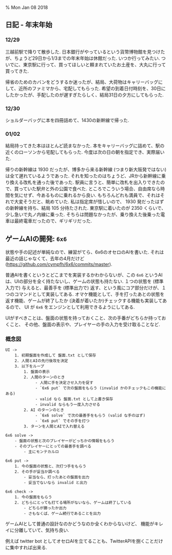 % Mon Jan 08 2018

## 日記  - 年末年始

### 12/29
三越前駅で降りて散歩した.
日本銀行がやっているという貨幣博物館を見つけたが、ちょうど29日から1/3までの年末年始は休館だった.
いつか行ってみたい.
ついでに、東京駅に行って、買ってほしいと頼まれていたお土産を、大丸に行って買ってきた.

帰省のためのカバンをどうするか迷ったが、結局、大荷物はキャリーバッグにして、近所のファミマから、宅配してもらった.
希望の到着日付時刻を、30日にしたかったが、手配したのが遅すぎたらしく、結局31日の夕方にしてもらった.

### 12/30
ショルダーバッグに本を四冊詰めて、1430の新幹線で帰った.

### 01/02
結局持ってきた本はほとんど読まなかった.
本をキャリーバッグに詰めて、駅の近くのローソンから宅配してもらった.
今度は次の日の朝を指定でき、実際届いた.

帰りの新幹線は 1930 だったが、博多から来る新幹線 (つまり新大阪発ではない) は全て遅れているようであった.
それを知ったのはちょうど、JRから新幹線に乗り換える改札を通った後であった.
駅員に言うと、簡単に改札を出入りできたので、買っていた駅弁と外の公園で食べた.
ところでこういう場合、自由席なら時間を気にせず、今あるものに乗れるから良い.
もちろんどれも満員で、それはそれで大変そうだと、眺めていた.
私は指定席が惜しいので、 1930 発だったはずの新幹線を持ち、結局 105 分待たされた.
東京駅に着いたのが 2350 くらいで、少し急いで丸ノ内線に乗った.
そちらは問題なかったが、乗り換えた後乗った電車は最終電車だったので、ギリギリだった.

## ゲームAIの開発: `6x6`

状態や手の記述が単純なので、練習がてら、6x6のオセロのAIを書いた.
それは最近の話じゃなくて、去年の4月だけど (https://github.com/cympfh/6x6/commits/master).

普通AIを書くというとどこまでを実装するかわからないが、この `6x6` というAIは、UIの部分を全く持たないし、ゲームの状態も持たない.
１つの状態を (標準入力で) 与えると、最善手を (標準出力で) 返す、という風にコア部分だけが、１つのコマンドとして実装してある.
オマケ機能として、手を打ったあとの状態を返す機能、ゲームが終了したか (決着が着いたか)チェックする機能も実装してあるので、
UI が `6x6` をエンジンとして利用できるようにしてある.

UIがすべきことは、盤面の状態を持っておくこと、次の手番がどちらか持っておくこと、
その他、盤面の表示や、プレイヤーの手の入力を受け取ることなど.

### 概念図

```
UI ->
    1. 初期盤面を作成して 盤面.txt として保存
    2. 人間とAIの先行後攻を決定
    3. 以下をループ
        1. 盤面の表示
        2. 人間のターンのとき
             - 人間に手を決定させ入力を促す
             - `6x6 put` で次の盤面をもらう (invalid かのチェックもこの機能にある)
             - valid なら 盤面.txt として上書き保存
             - invalid ならもう一度入力させる
        2. AI のターンのとき
             - `6x6 solve` で次の最善手をもらう (valid な手のはず)
             - `6x6 put` でその手を打つ
        3. ターンを人間とAIで入れ替える

6x6 solve ->
    - 盤面の状態と次のプレイヤーがどっちかの情報をもらう
    - そのプレイヤーにとっての最善手を調べる
        - 主にモンテカルロ

6x6 put ->
    1. 今の盤面の状態と、次打つ手をもらう
    2. その手が妥当か調べる
        - 妥当なら、打ったあとの盤面を出力
        - 妥当でないなら invalid と出力

6x6 check ->
    1. 今の盤面をもらう
    2. どちらにとっても打てる場所がないなら、ゲームは終了している
        - どちらが勝ったか出力
        - さもなくば、ゲーム続行であることを出力
```

ゲームAIとして普通の設計なのかどうなのか全くわからないけど、
機能がキレイに分離していて、気持ち良い.

例えば twitter bot としてオセロAIを立てることも、TwitterAPIを捌くことだけに集中すれば出来る.
